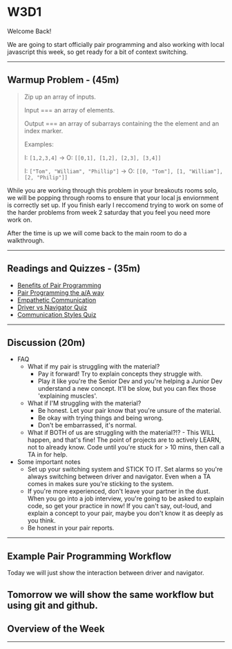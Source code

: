 # W3D1

Welcome Back!

We are going to start officially pair programming and also working with local
javascript this week, so get ready for a bit of context switching.

---

## Warmup Problem - (45m)

> Zip up an array of inputs.
>
> Input === an array of elements.
>
> Output === an array of subarrays containing the the element and an index marker.
>
> Examples:
>
> I: `[1,2,3,4]` -> O: `[[0,1], [1,2], [2,3], [3,4]]`
>
> I: `["Tom", "William", "Phillip"]` -> O: `[[0, "Tom"], [1, "William"], [2, "Philip"]]`

While you are working through this problem in your breakouts rooms solo, we will
be popping through rooms to ensure that your local js enviornment is correctly
set up. If you finish early I reccomend trying to work on some of the harder
problems from week 2 saturday that you feel you need more work on.

After the time is up we will come back to the main room to do a walkthrough.

---

## Readings and Quizzes - (35m)

- [Benefits of Pair Programming]
- [Pair Programming the a/A way]
- [Empathetic Communication]
- [Driver vs Navigator Quiz]
- [Communication Styles Quiz]

---

## Discussion (20m)

- FAQ
  - What if my pair is struggling with the material?
    - Pay it forward! Try to explain concepts they struggle with.
    - Play it like you're the Senior Dev and you're helping a Junior Dev
      understand a new concept. It'll be slow, but you can flex those 'explaining muscles'.
  - What if I'M struggling with the material?
    - Be honest. Let your pair know that you're unsure of the material.
    - Be okay with trying things and being wrong.
    - Don't be embarrassed, it's normal.
  - What if BOTH of us are struggling with the material?!? - This WILL happen, and that's fine! The point of projects are to
    actively LEARN, not to already know. Code until you're stuck for > 10 mins, then call a TA in for help.
- Some important notes
  - Set up your switching system and STICK TO IT. Set alarms so you're
    always switching between driver and navigator. Even when a TA comes in
    makes sure you're sticking to the system.
  - If you're more experienced, don't leave your partner in the dust.
    When you go into a job interview, you're going to be asked to explain code,
    so get your practice in now! If you can't say, out-loud, and explain a
    concept to your pair, maybe you don't know it as deeply as you think.
  - Be honest in your pair reports.

---

## Example Pair Programming Workflow

Today we will just show the interaction between driver and navigator.

Tomorrow we will show the same workflow but using git and github.
---

## Overview of the Week

---

[benefits of pair programming]: https://open.appacademy.io/learn/js-py---pt-feb-2022-online/week-3---node--pair-programming--pojo--adv--arrays/benefits-of-pair-programming
[pair programming the a/a way]: https://open.appacademy.io/learn/js-py---pt-feb-2022-online/week-3---node--pair-programming--pojo--adv--arrays/pair-programming-the-a-a-way
[empathetic communication]: https://open.appacademy.io/learn/js-py---pt-feb-2022-online/week-3---node--pair-programming--pojo--adv--arrays/empathetic-communication
[driver vs navigator quiz]: https://open.appacademy.io/learn/js-py---pt-feb-2022-online/week-3---node--pair-programming--pojo--adv--arrays/driver-vs--navigator-quiz
[communication styles quiz]: https://open.appacademy.io/learn/js-py---pt-feb-2022-online/week-3---node--pair-programming--pojo--adv--arrays/communication-styles-quiz
